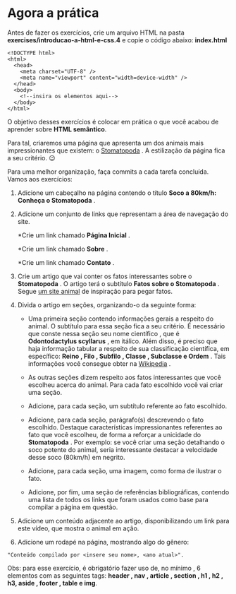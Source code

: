 # Agora a prática

Antes de fazer os exercícios, crie um arquivo HTML na pasta **exercises/introducao-a-html-e-css.4** e copie o código abaixo:
**index.html**

```
<!DOCTYPE html>
<html>
  <head>
    <meta charset="UTF-8" />
    <meta name="viewport" content="width=device-width" />
  </head>
  <body>
    <!--insira os elementos aqui-->
  </body>
</html>
```

O objetivo desses exercícios é colocar em prática o que você acabou de aprender sobre **HTML semântico**.

Para tal, criaremos uma página que apresenta um dos animais mais impressionantes que existem: o [Stomatopoda](https://www.nationalgeographic.com/science/phenomena/2014/07/03/natures-most-amazing-eyes-just-got-a-bit-weirder/) . A estilização da página fica a seu critério. 😉

Para uma melhor organização, faça commits a cada tarefa concluída. Vamos aos exercícios:

1. Adicione um cabeçalho na página contendo o título **Soco a 80km/h: Conheça o Stomatopoda** .

2. Adicione um conjunto de links que representam a área de navegação do site.
  
    *Crie um link chamado **Página Inicial** .

    *Crie um link chamado **Sobre** .

    *Crie um link chamado **Contato** .

3. Crie um artigo que vai conter os fatos interessantes sobre o **Stomatopoda** . O artigo terá o subtítulo **Fatos sobre o Stomatopoda** . Segue [um site animal](https://theoatmeal.com/comics/mantis_shrimp)  de inspiração para pegar fatos.

4. Divida o artigo em seções, organizando-o da seguinte forma:

    * Uma primeira seção contendo informações gerais a respeito do animal. O subtítulo para essa seção fica a seu critério. É necessário que conste nessa seção seu nome científico , que é **Odontodactylus scyllarus** , em itálico. Além disso, é preciso que haja informação tabular a respeito de sua classificação científica, em específico: **Reino , Filo , Subfilo , Classe , Subclasse e Ordem** . Tais informações você consegue obter na [Wikipedia](https://pt.wikipedia.org/wiki/Stomatopoda) .

   * As outras seções dizem respeito aos fatos interessantes que você escolheu acerca do animal. Para cada fato escolhido você vai criar uma seção.

   * Adicione, para cada seção, um subtítulo referente ao fato escolhido.

   * Adicione, para cada seção, parágrafo(s) descrevendo o fato escolhido. Destaque características impressionantes referentes ao fato que você escolheu, de forma a reforçar a unicidade do **Stomatopoda** . Por exemplo: se você criar uma seção detalhando o soco potente do animal, seria interessante destacar a velocidade desse soco (80km/h) em negrito.

   * Adicione, para cada seção, uma imagem, como forma de ilustrar o fato.

   * Adicione, por fim, uma seção de referências bibliográficas, contendo uma lista de todos os links que foram usados como base para compilar a página em questão.

5. Adicione um conteúdo adjacente ao artigo, disponibilizando um link para este vídeo, que mostra o animal em ação.

6. Adicione um rodapé na página, mostrando algo do gênero:

```
"Conteúdo compilado por <insere seu nome>, <ano atual>". 
```

Obs: para esse exercício, é obrigatório fazer uso de, no mínimo , 6 elementos com as seguintes tags: **header , nav , article , section , h1 , h2 , h3, aside , footer , table e img**.